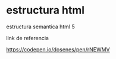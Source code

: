# estructura html
estructura semantica html 5

link de referencia

https://codepen.io/dosenes/pen/rNEWMV
